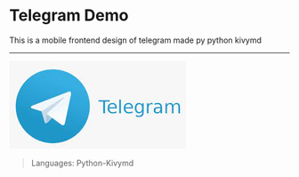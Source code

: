 # Telegram Demo
This is a mobile frontend design of telegram made py python kivymd

---
![](tele1.jpg)
> Languages: Python-Kivymd